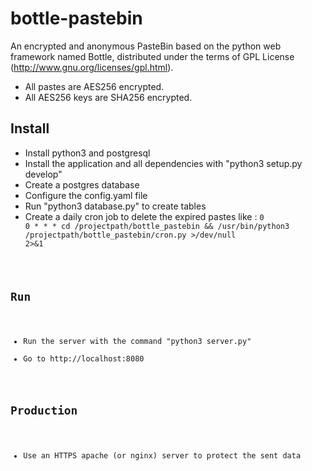 # bottle-pastebin

An encrypted and anonymous PasteBin based on the python web framework named Bottle, distributed under the terms of GPL License (http://www.gnu.org/licenses/gpl.html).
* All pastes are AES256 encrypted.
* All AES256 keys are SHA256 encrypted.

## Install
* Install python3 and postgresql
* Install the application and all dependencies with "python3 setup.py develop"
* Create a postgres database
* Configure the config.yaml file
* Run "python3 database.py" to create tables
* Create a daily cron job to delete the expired pastes like :
<code>0   0    *   *   *   cd /projectpath/bottle_pastebin && /usr/bin/python3 /projectpath/bottle_pastebin/cron.py >/dev/null 2>&1</cod>

## Run
* Run the server with the command "python3 server.py"
* Go to http://localhost:8080

## Production
* Use an HTTPS apache (or nginx) server to protect the sent data
